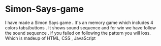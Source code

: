 # Simon-Says-game
I have made a Simon Says game . It's an memory game which includes 4 colors tabs/buttons . It shows sound sequence and for win we have follow the sound sequence . if you failed on following the pattern you will loss.
Which is madeup of HTML, CSS , JavaScript
